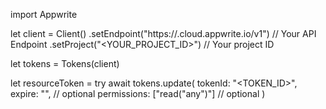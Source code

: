 import Appwrite

let client = Client()
    .setEndpoint("https://<REGION>.cloud.appwrite.io/v1") // Your API Endpoint
    .setProject("<YOUR_PROJECT_ID>") // Your project ID

let tokens = Tokens(client)

let resourceToken = try await tokens.update(
    tokenId: "<TOKEN_ID>",
    expire: "", // optional
    permissions: ["read("any")"] // optional
)


